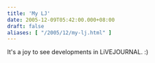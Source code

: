 ```yaml
---
title: 'My LJ'
date: 2005-12-09T05:42:00.000+08:00
draft: false
aliases: [ "/2005/12/my-lj.html" ]
---
```


It's a joy to see developments in LiVEJOURNAL. :)